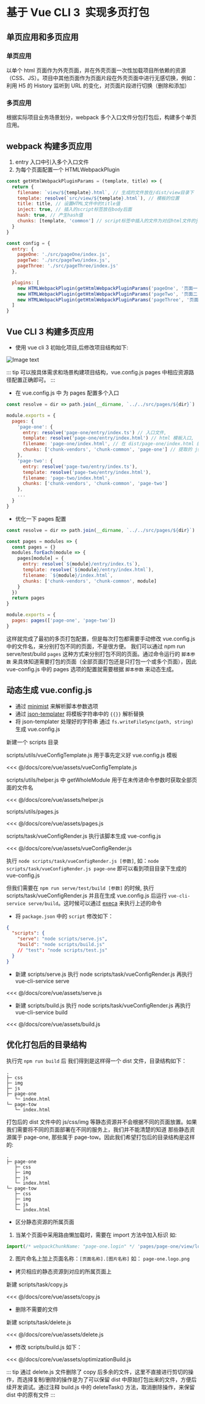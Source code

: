 # 基于 Vue CLI 3  实现多页打包

## 单页应用和多页应用

### 单页应用

以单个 html 页面作为外壳页面，并在外壳页面一次性加载项目所依赖的资源（CSS、JS）。项目中其他页面作为页面片段在外壳页面中进行无感切换，例如：利用 H5 的 History 监听到 URL 的变化，对页面片段进行切换（删除和添加）

### 多页应用

根据实际项目业务场景划分，webpack 多个入口文件分包打包后，构建多个单页应用。

## webpack 构建多页应用

1. entry 入口中引入多个入口文件
2. 为每个页面配置一个 HTMLWebpackPlugin

```js
const getHtmlWebpackPluginParams = (template, title) => {
  return {
    filename: `view/${template}.html`, // 生成的文件放在/dist/view目录下
    template: resolve(`src/view/${template}.html`), // 模板的位置
    title: title, // 设置HTML文件中的title值
    inject: true, // 插入的script标签放在body后面
    hash: true, // 产生hash值
    chunks: [template, 'common'] // script标签中插入的文件为对应html文件的js以及公用的common
  }
}

const config = {
  entry: {
    pageOne: './src/pageOne/index.js',
    pageTwo: './src/pageTwo/index.js',
    pageThree: './src/pageThree/index.js'
  },

  plugins: [
    new HTMLWebpackPlugin(getHtmlWebpackPluginParams('pageOne', '页面一')),
    new HTMLWebpackPlugin(getHtmlWebpackPluginParams('pageTwo', '页面二')),
    new HTMLWebpackPlugin(getHtmlWebpackPluginParams('pageThree', '页面三'))
  ]
}
```

## Vue CLI 3 构建多页应用

- 使用 vue cli 3 初始化项目,后修改项目结构如下:

![Image text](./image/mutli-page-demo.png)

::: tip
可以按具体需求和场景构建项目结构，vue.config.js pages 中相应资源路径配置正确即可。
:::

- 在 vue.config.js 中 为 pages 配置多个入口

```js
const resolve = dir => path.join(__dirname, `../../src/pages/${dir}`)

module.exports = {
  pages: {
    'page-one': {
      entry: resolve('page-one/entry/index.ts') // 入口文件,
      template: resolve('page-one/entry/index.html') // html 模板入口,
      filename: 'page-one/index.html', // 在 dist/page-one/index.html 的输出
      chunks: ['chunk-vendors', 'chunk-common', 'page-one'] // 提取的 js 块
    },
    'page-two': {
      entry: resolve('page-two/entry/index.ts'),
      template: resolve('page-two/entry/index.html'),
      filename: 'page-two/index.html',
      chunks: ['chunk-vendors', 'chunk-common', 'page-two']
    },
    ...
  }
}
```

- 优化一下 pages 配置

```js
const resolve = dir => path.join(__dirname, `../../src/pages/${dir}`)

const pages = modules => {
  const pages = {}
  modules.forEach(module => {
    pages[module] = {
      entry: resolve(`${module}/entry/index.ts`),
      template: resolve(`${module}/entry/index.html`),
      filename: `${module}/index.html`,
      chunks: ['chunk-vendors', 'chunk-common', module]
    }
  })
  return pages
}

module.exports = {
  pages: pages(['page-one', 'page-two'])
}
```

这样就完成了最初的多页打包配置，但是每次打包都需要手动修改 vue.config.js 中的文件名，来分别打包不同的页面，不是很方便。
我们可以通过 npm run serve/test/build `pages` 这种方式来分别打包不同的页面。通过命令运行的 `脚本参数` 来具体知道需要打包的页面（全部页面打包还是只打包一个或多个页面），因此 vue-config.js 中的 pages 选项的配置就需要根据 `脚本参数` 来动态生成。

## 动态生成 vue.config.js

- 通过 [minimist](https://github.com/substack/minimist) 来解析脚本参数选项
- 通过 [json-templater](https://github.com/lightsofapollo/json-templater) 将模板字符串中的 `{{}}` 解析替换
- 将 json-templater 处理好的字符串 通过 `fs.writeFileSync(path, string)` 生成 vue.config.js

新建一个 scripts 目录

scripts/utils/vueConfigTemplate.js 用于事先定义好 vue.config.js 模板

<<< @/docs/core/vue/assets/vueConfigTemplate.js

scripts/utils/helper.js 中 getWholeModule 用于在未传进命令参数时获取全部页面的文件名

<<< @/docs/core/vue/assets/helper.js

scripts/utils/pages.js

<<< @/docs/core/vue/assets/pages.js

scripts/task/vueConfigRender.js 执行该脚本生成 vue-config.js

<<< @/docs/core/vue/assets/vueConfigRender.js

执行 `node scripts/task/vueConfigRender.js [参数]`, 如：`node scripts/task/vueConfigRender.js page-one` 即可以看到项目目录下生成的 vue-config.js

但我们需要在 `npm run serve/test/build [参数]` 的时候, 执行 scripts/task/vueConfigRender.js 并且在生成 vue.config.js 后运行 `vue-cli-service serve/build`。这时候可以通过 [execa](https://github.com/sindresorhus/execa) 来执行上述的命令

- 将 `package.json` 中的 `script` 修改如下：

```json
{
  "scripts": {
    "serve": "node scripts/serve.js",
    "build": "node scripts/build.js"
    // "test": "node scripts/test.js"
  }
}
```

- 新建 scripts/serve.js 执行 node scripts/task/vueConfigRender.js 再执行 vue-cli-service serve

<<< @/docs/core/vue/assets/serve.js

- 新建 scripts/build.js 执行 node scripts/task/vueConfigRender.js 再执行 vue-cli-service build

<<< @/docs/core/vue/assets/build.js

## 优化打包后的目录结构

执行完 `npm run build` 后 我们得到是这样得一个 dist 文件，目录结构如下：

```
.
├─ css
├─ img
├─ js
├─ page-one
   └─ index.html
└─ page-tow
   └─ index.html
```

打包后的 dist 文件中的 js/css/img 等静态资源并不会根据不同的页面放置。如果我们需要将不同的页面部署在不同的服务上，我们并不能清楚的知道 那些静态资源属于 page-one, 那些属于 page-tow。因此我们希望打包后的目录结构是这样的:

```
.
├─ page-one
   ├─ css
   ├─ img
   ├─ js
   └─ index.html
└─ page-tow
   ├─ css
   ├─ img
   ├─ js
   └─ index.html
```

- 区分静态资源的所属页面

1. 当某个页面中采用路由懒加载时，需要在 import 方法中加入标识 如:

```js
import(/* webpackChunkName: "page-one.login" */ 'pages/page-one/view/login.vue')
```

2. 图片命名上加上页面名称：`[页面名称].[图片名称]` 如：
   `page-one.logo.png`

- 拷贝相应的静态资源到对应的所属页面上

新建 scripts/task/copy.js

<<< @/docs/core/vue/assets/copy.js

- 删除不需要的文件

新建 scripts/task/delete.js

<<< @/docs/core/vue/assets/delete.js

- 修改 scripts/build.js 如下：

<<< @/docs/core/vue/assets/optimizationBuild.js

::: tip
通过 delete.js 文件删除了 copy 后多余的文件，这里不直接进行剪切的操作，而选择复制/删除的操作是为了可以保留 dist 中原始打包出来的文件，方便后续开发调试。通过注释 build.js 中的 deleteTask() 方法，取消删除操作，来保留 dist 中的原有文件
:::
